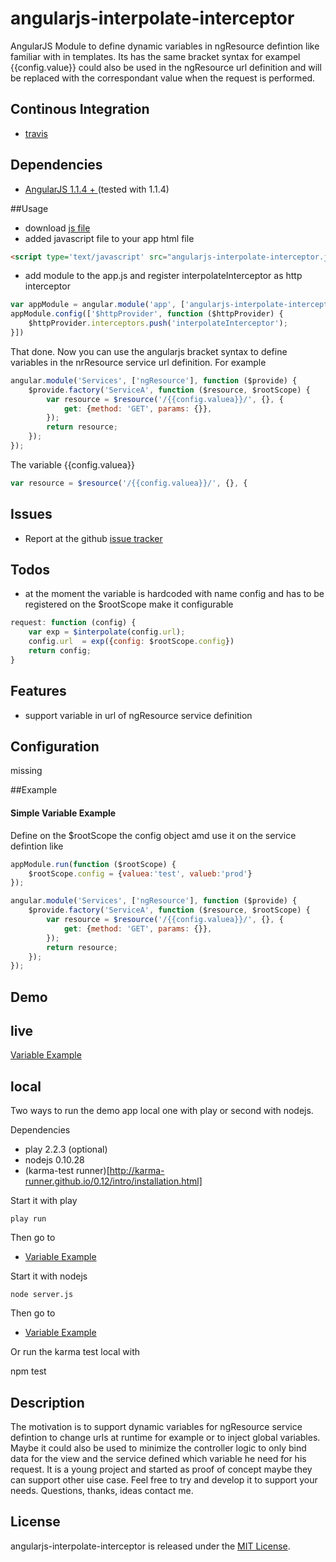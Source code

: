 angularjs-interpolate-interceptor
==================

AngularJS Module to define dynamic variables in ngResource defintion like familiar with in templates. Its has the same bracket syntax for exampel {{config.value}} could also be used in the ngResource url definition and will be replaced with the correspondant value when the request is performed.

Continous Integration
------------
* [travis](https://travis-ci.org/pussinboots/angularjs-interpolate-interceptor)

Dependencies
------------
- [AngularJS 1.1.4 + ](http://angularjs.org/) (tested with 1.1.4)

##Usage

* download [js file](https://github.com/pussinboots/angularjs-interpolate-interceptor/blob/master/public/js/lib/angularjs-interpolate-interceptor.js)
* added javascript file to your app html file
```html
<script type='text/javascript' src="angularjs-interpolate-interceptor.js"></script>
```
* add module to the app.js and register interpolateInterceptor as http interceptor

```js
var appModule = angular.module('app', ['angularjs-interpolate-interceptor'])
appModule.config(['$httpProvider', function ($httpProvider) {
    $httpProvider.interceptors.push('interpolateInterceptor');
}])
```

That done. Now you can use the angularjs bracket syntax to define variables in the nrResource service url definition. For example

```js
angular.module('Services', ['ngResource'], function ($provide) {
    $provide.factory('ServiceA', function ($resource, $rootScope) {
        var resource = $resource('/{{config.valuea}}/', {}, {
            get: {method: 'GET', params: {}},
        });
        return resource;
    });
});
```

The variable {{config.valuea}}

```js
var resource = $resource('/{{config.valuea}}/', {}, {
```

Issues
-------------
- Report at the github [issue tracker](https://github.com/pussinboots/angularjs-interpolate-interceptor/issues)

Todos
-------------
* at the moment the variable is hardcoded with name config and has to be registered on the $rootScope make it configurable 
```js
request: function (config) {
    var exp = $interpolate(config.url);
    config.url  = exp({config: $rootScope.config})
    return config;
}
```

Features
-------------
* support variable in url of ngResource service definition

Configuration
-------------

missing

##Example

#### Simple Variable Example

Define on the $rootScope the config object amd use it on the service defintion like

```js
appModule.run(function ($rootScope) {
	$rootScope.config = {valuea:'test', valueb:'prod'}
});

angular.module('Services', ['ngResource'], function ($provide) {
    $provide.factory('ServiceA', function ($resource, $rootScope) {
        var resource = $resource('/{{config.valuea}}/', {}, {
            get: {method: 'GET', params: {}},
        });
        return resource;
    });
});
```

Demo
-------------

live
------

[Variable Example](http://angularjs-ii.herokuapp.com/products-e2e.html)

local
------

Two ways to run the demo app local one with play or second with nodejs.

Dependencies
* play 2.2.3 (optional)
* nodejs 0.10.28
* (karma-test runner)[http://karma-runner.github.io/0.12/intro/installation.html]

Start it with play

    play run
    
Then go to
* [Variable Example](http://localhost:9000/products-e2e.html)

Start it with nodejs

    node server.js
    

Then go to
* [Variable Example](http://localhost:9000/products-e2e.html)

Or run the karma test local with 

  npm test

Description
-------------

The motivation is to support dynamic variables for ngResource service defintion to change urls at runtime for example or to inject global variables. Maybe it could also be used to minimize the controller logic to only bind data for the view and the service defined which variable he need for his request. It is a young project and started as proof of concept maybe they can support other uise case. Feel free to try and develop it to support your needs. Questions, thanks, ideas contact me.

License
--------------

angularjs-interpolate-interceptor is released under the [MIT License](http://opensource.org/licenses/MIT).
